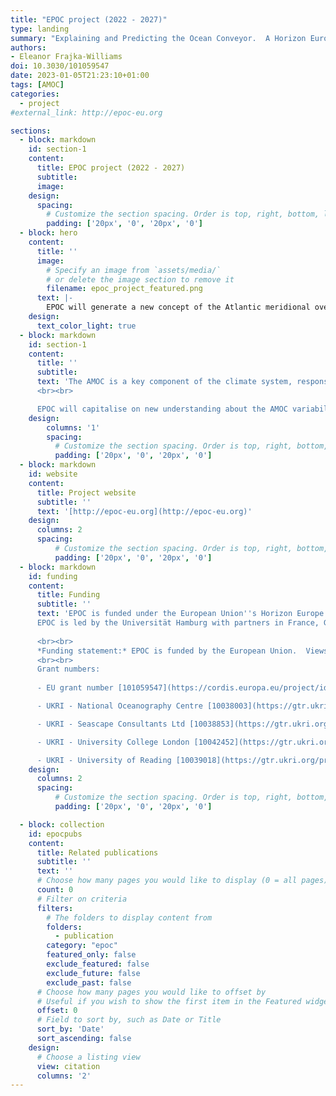 ```yaml
---
title: "EPOC project (2022 - 2027)"
type: landing
summary: "Explaining and Predicting the Ocean Conveyor.  A Horizon Europe consortium project to understanding the AMOC, its connectivity, past and future."
authors: 
- Eleanor Frajka-Williams
doi: 10.3030/101059547
date: 2023-01-05T21:23:10+01:00
tags: [AMOC]
categories:
  - project
#external_link: http://epoc-eu.org

sections:
  - block: markdown
    id: section-1
    content:
      title: EPOC project (2022 - 2027)
      subtitle: 
      image:
    design:
      spacing:
        # Customize the section spacing. Order is top, right, bottom, left.
        padding: ['20px', '0', '20px', '0']
  - block: hero
    content:
      title: ''
      image:
        # Specify an image from `assets/media/`
        # or delete the image section to remove it
        filename: epoc_project_featured.png
      text: |-
        EPOC will generate a new concept of the Atlantic meridional overturning circulation (AMOC), its function in the Earth system and how it impacts weather and climate.  We do this using numerical simulations of the climate system, observations of the AMOC spanning the Atlantic from 35°S to the Arctic, and new technological advances to design a future observing system.
    design:
      text_color_light: true
  - block: markdown
    id: section-1
    content:
      title: ''
      subtitle: 
      text: 'The AMOC is a key component of the climate system, responsible for ocean heat and freshwater transport, associated with the ventilation of anthropogenic carbon, and anticipated to experience or drive climate tipping points. However, the link between ocean transport, ventilation and tipping points relies on the common conceptual view of the AMOC as a ‘great ocean conveyor’ which was developed to explain very long timescale (glacial-interglacial) fluctuations in climate. The conveyor belt schematic conflates millennial timescales with human timescales (days to 100 years), leading to misconceptions by the observing and modelling communities, and misplaced expectations about the AMOC’s role in climate. 
      <br><br>

      EPOC will capitalise on new understanding about the AMOC variability and coherence from two decades of AMOC observations and advances in ocean observing technology and climate modelling in order to develop new tools and approaches to quantify and explain past AMOC change and how its connectivity (or lack thereof) imprint on the Earth system. Through joined-up observational and model experiments, focussing on next generation high resolution coupled models, machine learning techniques and critical re-assessment of paleo proxies, EPOC will generate a new conceptual framework for the AMOC, its meridional connectivity, feedbacks and the relationship between ventilation and overturning on human timescales. This will lead to better predictions of the AMOC and related climate evolution, including the risk of rapid change.'
    design:
        columns: '1'
        spacing: 
          # Customize the section spacing. Order is top, right, bottom, left.
          padding: ['20px', '0', '20px', '0']
  - block: markdown
    id: website
    content:
      title: Project website
      subtitle: ''
      text: '[http://epoc-eu.org](http://epoc-eu.org)'
    design:
      columns: 2
      spacing: 
          # Customize the section spacing. Order is top, right, bottom, left.
          padding: ['20px', '0', '20px', '0']
  - block: markdown
    id: funding
    content:
      title: Funding
      subtitle: ''
      text: 'EPOC is funded under the European Union''s Horizon Europe program, under the call HORIZON-CL6-2021-CLIMATE01 (2022-2027).  UK associate partners are independently funded by UKRI.
      EPOC is led by the Universität Hamburg with partners in France, Germany, Norway, the UK, USA and Canada.
      
      <br><br>
      *Funding statement:* EPOC is funded by the European Union.  Views and opinions expressed are however those of the author(s) only and do not necessarily reflect those of the European Union. Neither the European Union nor the granting authority can be held responsible for them.
      <br><br>
      Grant numbers:
      
      - EU grant number [101059547](https://cordis.europa.eu/project/id/101059547) with doi [10.3030/101059547](http://dx.doi.org/10.3030/101059547) and 

      - UKRI - National Oceanography Centre [10038003](https://gtr.ukri.org/projects?ref=10038003), 

      - UKRI - Seascape Consultants Ltd [10038853](https://gtr.ukri.org/projects?ref=10038853), 

      - UKRI - University College London [10042452](https://gtr.ukri.org/projects?ref=10042452), 

      - UKRI - University of Reading [10039018](https://gtr.ukri.org/projects?ref=10039018)'
    design:
      columns: 2
      spacing: 
          # Customize the section spacing. Order is top, right, bottom, left.
          padding: ['20px', '0', '20px', '0']

  - block: collection
    id: epocpubs
    content:
      title: Related publications
      subtitle: ''
      text: ''
      # Choose how many pages you would like to display (0 = all pages)
      count: 0
      # Filter on criteria
      filters:
        # The folders to display content from
        folders:
          - publication
        category: "epoc"
        featured_only: false
        exclude_featured: false
        exclude_future: false
        exclude_past: false
      # Choose how many pages you would like to offset by
      # Useful if you wish to show the first item in the Featured widget
      offset: 0
      # Field to sort by, such as Date or Title
      sort_by: 'Date'
      sort_ascending: false
    design:
      # Choose a listing view
      view: citation
      columns: '2'
---
```





